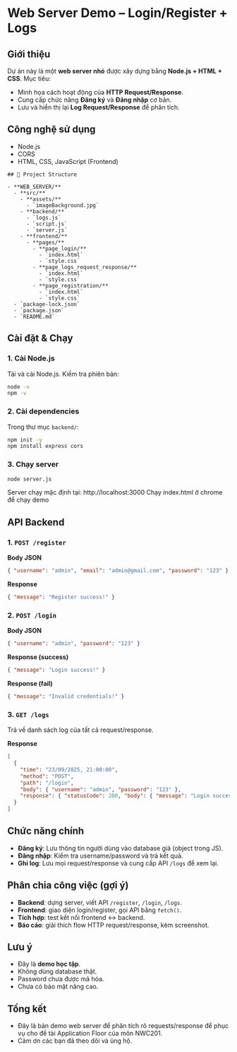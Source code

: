 # Web Server Demo – Login/Register + Logs

## Giới thiệu

Dự án này là một **web server nhỏ** được xây dựng bằng **Node.js + HTML + CSS**. Mục tiêu:

* Minh họa cách hoạt động của **HTTP Request/Response**.
* Cung cấp chức năng **Đăng ký** và **Đăng nhập** cơ bản.
* Lưu và hiển thị lại **Log Request/Response** để phân tích.

## Công nghệ sử dụng

* Node.js
* CORS
* HTML, CSS, JavaScript (Frontend)

```
## 📂 Project Structure

- **WEB_SERVER/**
  - **src/**
    - **assets/**
      - `imageBackground.jpg`
    - **backend/**
      - `logs.js`
      - `script.js`
      - `server.js`
    - **frontend/**
      - **pages/**
        - **page_login/**
          - `index.html`
          - `style.css`
        - **page_logs_request_response/**
          - `index.html`
          - `style.css`
        - **page_registration/**
          - `index.html`
          - `style.css`
  - `package-lock.json`
  - `package.json`
  - `README.md`

```

## Cài đặt & Chạy

### 1. Cài Node.js

Tải và cài Node.js. Kiểm tra phiên bản:

```bash
node -v
npm -v
```

### 2. Cài dependencies

Trong thư mục `backend/`:

```bash
npm init -y
npm install express cors
```

### 3. Chạy server

```bash
node server.js
```

Server chạy mặc định tại: http://localhost:3000
Chạy index.html ở chrome để chạy demo

## API Backend

### 1. `POST /register`

**Body JSON**

```json
{ "username": "admin", "email": "admin@gmail.com", "password": "123" }
```

**Response**

```json
{ "message": "Register success!" }
```

### 2. `POST /login`

**Body JSON**

```json
{ "username": "admin", "password": "123" }
```

**Response (success)**

```json
{ "message": "Login success!" }
```

**Response (fail)**

```json
{ "message": "Invalid credentials!" }
```

### 3. `GET /logs`

Trả về danh sách log của tất cả request/response.

**Response**

```json
[
  {
    "time": "23/09/2025, 21:00:00",
    "method": "POST",
    "path": "/login",
    "body": { "username": "admin", "password": "123" },
    "response": { "statusCode": 200, "body": { "message": "Login success!" } }
  }
]
```

## Chức năng chính

* **Đăng ký**: Lưu thông tin người dùng vào database giả (object trong JS).
* **Đăng nhập**: Kiểm tra username/password và trả kết quả.
* **Ghi log**: Lưu mọi request/response và cung cấp API `/logs` để xem lại.

## Phân chia công việc (gợi ý)

* **Backend**: dựng server, viết API `/register`, `/login`, `/logs`.
* **Frontend**: giao diện login/register, gọi API bằng `fetch()`.
* **Tích hợp**: test kết nối frontend ↔ backend.
* **Báo cáo**: giải thích flow HTTP request/response, kèm screenshot.

## Lưu ý

* Đây là **demo học tập**.
* Không dùng database thật.
* Password chưa được mã hóa.
* Chưa có bảo mật nâng cao.

## Tổng kết
* Đây là bản demo web server để phân tích rõ requests/response để phục vụ cho đề tài Application Floor của môn NWC201.
* Cảm ơn các bạn đã theo dõi và ủng hộ.
